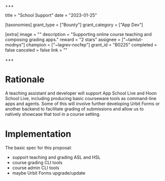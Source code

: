 +++

title = "School Support"
date = "2023-01-25"

[taxonomies]
grant_type = ["Bounty"]
grant_category = ["App Dev"]

[extra]
image = ""
description = "Supporting online course teaching and composing grading apps."
reward = "2 stars"
assignee = ["~tamlut-modnys"]
champion = ["~lagrev-nocfep"]
grant_id = "B0225"
completed = false
canceled = false
link = ""

+++

# Rationale

A teaching assistant and developer will support App School Live and Hoon School
Live, including producing basic courseware tools as command-line apps and agents.
Some of this will involve further developing Urbit Forms or another backend to
facilitate grading of submissions and allow us to natively showcase that tool in
a course setting.

# Implementation

The basic spec for this proposal:

-   support teaching and grading ASL and HSL
-   course grading CLI tools
-   course admin CLI tools
-   maybe Urbit Forms upgrade/update
